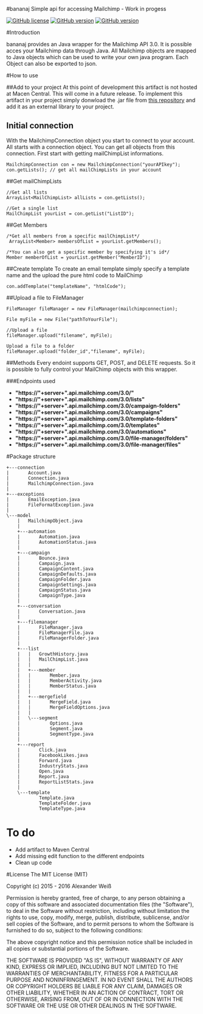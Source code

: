 #bananaj
Simple api for accessing Mailchimp - Work in progess

[![GitHub license](https://img.shields.io/badge/license-MIT-lightgrey.svg)](https://raw.githubusercontent.com/gr4h4n/bananaj/master/LICENSE.md)
[![GitHub version](https://img.shields.io/badge/version-v1.1.0--alpha-orange.svg)](https://github.com/gr4h4n/bananaj/releases/tag/v1.1.0-alpha)
[![GitHub version](https://img.shields.io/badge/coverage-45%25-FFEB3B.svg)](https://github.com/gr4h4n/bananaj)



#Introduction

bananaj provides an Java wrapper for the Mailchimp API 3.0. It is possible acces your Mailchimp data through Java. All Mailchimp objects are mapped to Java objects which can be used to write your own java program. Each Object can also be exported to json.

#How to use

##Add to your project 
At this point of development this artifact is not hosted at Macen Central. This will come in a future release. To implement this artifact in your project 
simply donwload the .jar file from [this repository](https://github.com/gr4h4n/bananaj/blob/master/bananaj-1.1.0-alpha.jar) and add it as an external library to your project. 


## Initial connection
With the MailchimpConnection object you start to connect to your account. All starts with a connection object. 
You can get all objects from this connection. First start with getting mailChimpList informations.

```
MailchimpConnection con = new MailchimpConnection("yourAPIkey");
con.getLists(); // get all mailChimpLists in your account
```

##Get mailChimpLists
```
//Get all lists
ArrayList<MailChimpList> allLists = con.getLists();
```
```
//Get a single list
MailChimpList yourList = con.getList("ListID");
```

##Get Members
```
/*Get all members from a specific mailChimpList*/
 ArrayList<Member> membersOfList = yourList.getMembers();
```
```
/*You can also get a specific member by specifying it's id*/
Member memberOfList = yourList.getMember("MemberID");
```


##Create template
To create an email template simply specify a template name and the upload the pure html code to MailChimp
```
con.addTemplate("templateName", "htmlCode");
```


##Upload a file to FileManager
```
FileManager fileManager = new FileManager(mailchimpconnection);

File myFile = new File("pathToYourFile");
  
//Upload a file
fileManager.upload("filename", myFile);
  
Upload a file to a folder
fileManager.upload("folder_id","filename", myFile);
```

##Methods
Every endoint supports GET, POST, and DELETE requests. So it is possible to fully control your MailChimp objects with this wrapper. 

###Endpoints used

- **"https://"+server+".api.mailchimp.com/3.0/"**
- **"https://"+server+".api.mailchimp.com/3.0/lists"**
- **"https://"+server+".api.mailchimp.com/3.0/campaign-folders"**
- **"https://"+server+".api.mailchimp.com/3.0/campaigns"**
- **"https://"+server+".api.mailchimp.com/3.0/template-folders"**
- **"https://"+server+".api.mailchimp.com/3.0/templates"**
- **"https://"+server+".api.mailchimp.com/3.0/automations"**
- **"https://"+server+".api.mailchimp.com/3.0/file-manager/folders"**
- **"https://"+server+".api.mailchimp.com/3.0/file-manager/files"**


#Package structure
```
+---connection
|       Account.java
|       Connection.java
|       MailchimpConnection.java
|       
+---exceptions
|       EmailException.java
|       FileFormatException.java
|       
\---model
    |   MailchimpObject.java
    |   
    +---automation
    |       Automation.java
    |       AutomationStatus.java
    |       
    +---campaign
    |       Bounce.java
    |       Campaign.java
    |       CampaignContent.java
    |       CampaignDefaults.java
    |       CampaignFolder.java
    |       CampaignSettings.java
    |       CampaignStatus.java
    |       CampaignType.java
    |       
    +---conversation
    |       Conversation.java
    |       
    +---filemanager
    |       FileManager.java
    |       FileManagerFile.java
    |       FileManagerFolder.java
    |       
    +---list
    |   |   GrowthHistory.java
    |   |   MailChimpList.java
    |   |   
    |   +---member
    |   |       Member.java
    |   |       MemberActivity.java
    |   |       MemberStatus.java
    |   |       
    |   +---mergefield
    |   |       MergeField.java
    |   |       MergeFieldOptions.java
    |   |       
    |   \---segment
    |           Options.java
    |           Segment.java
    |           SegmentType.java
    |           
    +---report
    |       Click.java
    |       FacebookLikes.java
    |       Forward.java
    |       IndustryStats.java
    |       Open.java
    |       Report.java
    |       ReportListStats.java
    |       
    \---template
            Template.java
            TemplateFolder.java
            TemplateType.java
```

# To do 
- Add artifact to Maven Central
- Add missing edit function to the different endpoints 
- Clean up code


#License
The MIT License (MIT)

Copyright (c) 2015 - 2016 Alexander Weiß

Permission is hereby granted, free of charge, to any person obtaining a copy
of this software and associated documentation files (the "Software"), to deal
in the Software without restriction, including without limitation the rights
to use, copy, modify, merge, publish, distribute, sublicense, and/or sell
copies of the Software, and to permit persons to whom the Software is
furnished to do so, subject to the following conditions:

The above copyright notice and this permission notice shall be included in all
copies or substantial portions of the Software.

THE SOFTWARE IS PROVIDED "AS IS", WITHOUT WARRANTY OF ANY KIND, EXPRESS OR
IMPLIED, INCLUDING BUT NOT LIMITED TO THE WARRANTIES OF MERCHANTABILITY,
FITNESS FOR A PARTICULAR PURPOSE AND NONINFRINGEMENT. IN NO EVENT SHALL THE
AUTHORS OR COPYRIGHT HOLDERS BE LIABLE FOR ANY CLAIM, DAMAGES OR OTHER
LIABILITY, WHETHER IN AN ACTION OF CONTRACT, TORT OR OTHERWISE, ARISING FROM,
OUT OF OR IN CONNECTION WITH THE SOFTWARE OR THE USE OR OTHER DEALINGS IN THE
SOFTWARE.
